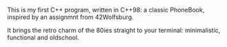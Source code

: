 This is my first C++ program, written in C++98: 
        a classic PhoneBook, inspired by an assignmnt from 42Wolfsburg.
        
It brings the retro charm of the 80ies straight to your terminal: minimalistic, functional and oldschool.
